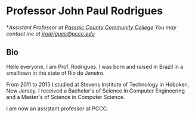# Professor John Paul Rodrigues
**Assistant Professor at [Passaic County Community College](https://pccc.edu)*
*You may contact me at [jrodrigues@pccc.edu](jrodrigues@pccc.edu)* 


## Bio
Hello everyone, I am Prof. Rodrigues. I was born and raised in Brazil in a smalltown in the state of Rio de Janeiro.

From 2011 to 2015 I studied at Stevens Institute of Technology in Hoboken, New Jersey. I received a Bachelor's of Science in Computer Engineering and a Master's of Science in Computer Science.

I am now an assistant professor at PCCC. 



<!--
**ProfRodrig/ProfRodrig** is a ✨ _special_ ✨ repository because its `README.md` (this file) appears on your GitHub profile.

Here are some ideas to get you started:

- 🔭 I’m currently working on ...
- 🌱 I’m currently learning ...
- 👯 I’m looking to collaborate on ...
- 🤔 I’m looking for help with ...
- 💬 Ask me about ...
- 📫 How to reach me: ...
- 😄 Pronouns: ...
- ⚡ Fun fact: ...
-->

